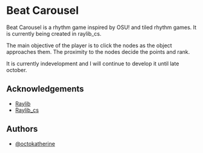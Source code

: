 # Beat Carousel

Beat Carousel is a rhythm game inspired by OSU! and tiled rhythm games. It is currently being created in raylib_cs.

The main objective of the player is to click the nodes as the object approaches them. The proximity to the nodes decide the points and rank. 

It is currently indevelopment and I will continue to develop it until late october.


## Acknowledgements

 - [Raylib](https://www.raylib.com)
 - [Raylib_cs](https://github.com/ChrisDill/Raylib-cs)


## Authors

- [@octokatherine](https://github.com/Baka-OP)
